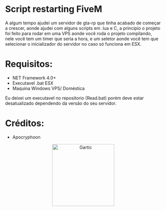 # Script restarting FiveM

A algum tempo ajudei um servidor de gta-rp que tinha acabado de começar a crescer, aonde ajudei com alguns scripts em .lua e C, a principio o projeto foi feito para rodar em uma VPS aonde você roda o projeto compilando, nele você tem um timer que seria a hora, e um seletor aonde você tem que selecionar o inicializador do servidor no caso só funciona em ESX. 

# Requisitos: 
- NET Framework 4.0+
- Executavel .bat ESX
- Maquina Windows VPS/ Doméstica

Eu deixei um executavel no repositorio (Read.bat) porém deve estar desatualizado dependendo da versão do seu servidor.

# Créditos:
- Apocryphoon

<p align="center">
  <img src="https://user-images.githubusercontent.com/32386767/89966197-f5dc2480-dc24-11ea-95b8-da001f6142eb.png" alt="Gartic" height="200" width="200"/>
</p>
